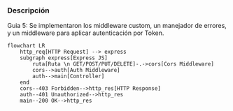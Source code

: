 ### Descripción

Guia 5: Se implementaron los middleware custom, un manejador de errores,
y un middleware para aplicar autenticación por Token.

```mermaid
flowchart LR
    http_req[HTTP Request] --> express
    subgraph express[Express JS]
        ruta[Ruta \n GET/POST/PUT/DELETE]-.->cors[Cors Middleware]
        cors-->auth[Auth Middleware]
        auth-->main[Controller]
    end
    cors--403 Forbidden-->http_res[HTTP Response]
    auth--401 Unauthorized-->http_res
    main--200 OK-->http_res
```